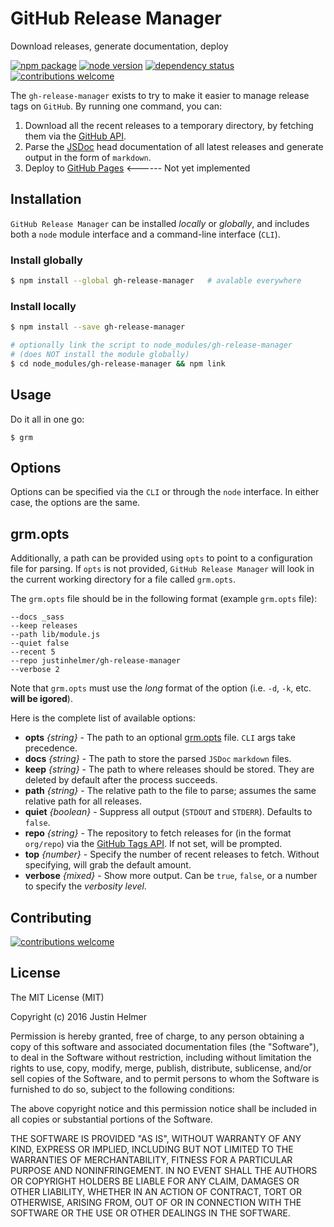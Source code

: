 # GitHub Release Manager
Download releases, generate documentation, deploy

[![npm package](https://badge.fury.io/js/gh-release-manager.svg)](https://www.npmjs.com/package/gh-release-manager)
[![node version](https://img.shields.io/node/v/gh-release-manager.svg?style=flat)](http://nodejs.org/download/)
[![dependency status](https://david-dm.org/justinhelmer/gh-release-manager.svg)](https://github.com/justinhelmer/gh-release-manager)
[![contributions welcome](https://img.shields.io/badge/contributions-welcome-brightgreen.svg?style=flat)](https://github.com/justinhelmer/gh-release-manager/issues)

The `gh-release-manager` exists to try to make it easier to manage release tags on `GitHub`. By running one command, you can:

1. Download all the recent releases to a temporary directory, by fetching them via the [GitHub API](https://developer.github.com/v3/).
2. Parse the [JSDoc](http://usejsdoc.org/) head documentation of all latest releases and generate output in the form of `markdown`.
3. Deploy to [GitHub Pages](https://pages.github.com/) <------ Not yet implemented

## Installation

`GitHub Release Manager` can be installed _locally_ or _globally_, and includes both a `node` module interface and a command-line interface (`CLI`).
### Install globally

```bash
$ npm install --global gh-release-manager   # avalable everywhere 
```

### Install locally

```bash
$ npm install --save gh-release-manager

# optionally link the script to node_modules/gh-release-manager
# (does NOT install the module globally)
$ cd node_modules/gh-release-manager && npm link
```

## Usage

Do it all in one go:

```
$ grm
```

## Options

Options can be specified via the `CLI` or through the `node` interface. In either case, the options are the same.

## grm.opts

Additionally, a path can be provided using `opts` to point to a configuration file for parsing.
If `opts` is not provided, `GitHub Release Manager` will look in the current working directory for a file called `grm.opts`.

The `grm.opts` file should be in the following format (example `grm.opts` file):

```
--docs _sass
--keep releases
--path lib/module.js
--quiet false
--recent 5
--repo justinhelmer/gh-release-manager
--verbose 2
```

Note that `grm.opts` must use the _long_ format of the option (i.e. `-d`, `-k`, etc. **will be igored**).

Here is the complete list of available options:

- **opts** _{string}_ - The path to an optional [grm.opts](#grmopts) file. `CLI` args take precedence.
- **docs** _{string}_ - The path to store the parsed `JSDoc` `markdown` files. 
- **keep** _{string}_ - The path to where releases should be stored. They are deleted by default after the process succeeds.
- **path** _{string}_ - The relative path to the file to parse; assumes the same relative path for all releases.
- **quiet** _{boolean}_ - Suppress all output (`STDOUT` and `STDERR`). Defaults to `false`.
- **repo** _{string}_ - The repository to fetch releases for (in the format `org/repo`) via the [GitHub Tags API](https://developer.github.com/v3/git/tags/). If not set, will be prompted.
- **top** _{number}_ - Specify the number of recent releases to fetch. Without specifying, will grab the default amount.
- **verbose** _{mixed}_ - Show more output. Can be `true`, `false`, or a number to specify the _verbosity level_.

## Contributing

[![contributions welcome](https://img.shields.io/badge/contributions-welcome-brightgreen.svg?style=flat)](https://github.com/justinhelmer/gh-release-manager/issues)

## License

The MIT License (MIT)

Copyright (c) 2016 Justin Helmer

Permission is hereby granted, free of charge, to any person obtaining a copy
of this software and associated documentation files (the "Software"), to deal
in the Software without restriction, including without limitation the rights
to use, copy, modify, merge, publish, distribute, sublicense, and/or sell
copies of the Software, and to permit persons to whom the Software is
furnished to do so, subject to the following conditions:

The above copyright notice and this permission notice shall be included in all
copies or substantial portions of the Software.

THE SOFTWARE IS PROVIDED "AS IS", WITHOUT WARRANTY OF ANY KIND, EXPRESS OR
IMPLIED, INCLUDING BUT NOT LIMITED TO THE WARRANTIES OF MERCHANTABILITY,
FITNESS FOR A PARTICULAR PURPOSE AND NONINFRINGEMENT. IN NO EVENT SHALL THE
AUTHORS OR COPYRIGHT HOLDERS BE LIABLE FOR ANY CLAIM, DAMAGES OR OTHER
LIABILITY, WHETHER IN AN ACTION OF CONTRACT, TORT OR OTHERWISE, ARISING FROM,
OUT OF OR IN CONNECTION WITH THE SOFTWARE OR THE USE OR OTHER DEALINGS IN THE
SOFTWARE.

